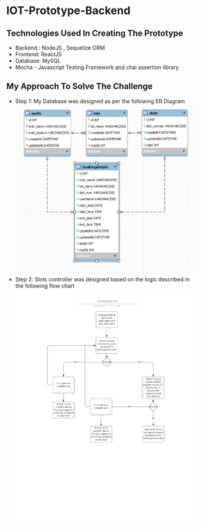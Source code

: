 # IOT-Prototype-Backend

## Technologies Used In Creating The Prototype
- Backend :  NodeJS , Sequelize ORM
- Frontend:  ReactJS
- Database:  MySQL
- Mocha - Javascript Testing Framework and chai assertion library

## My Approach To Solve The Challenge
- Step 1: My Database was designed as per the following ER Diagram
![](/images/dbschema.JPG)
- Step 2: Slots controller was designed based on the logic described in the following flow chart
![](/images/surereserve.png)
      


